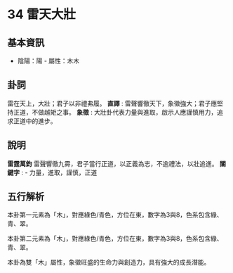 # 34 雷天大壯

## 基本資訊
- 陰陽：陽 - 屬性：木木 
## 卦詞
雷在天上，大壯；君子以非禮弗履。
 **直譯** : 雷聲響徹天下，象徵強大；君子應堅持正道，不做越矩之事。
 **象徵** : 大壯卦代表力量與進取，啟示人應謹慎用力，追求正道中的進步。
## 說明
**雷霆萬鈞** 雷聲響徹九霄，君子當行正道，以正義為志，不逾禮法，以壯追進。
**關鍵字** : - 力量，進取，謹慎，正道
## 五行解析
本卦第一元素為「木」，對應綠色/青色，方位在東，數字為3與8，色系包含綠、青、翠。

本卦第二元素為「木」，對應綠色/青色，方位在東，數字為3與8，色系包含綠、青、翠。

本卦為雙「木」屬性，象徵旺盛的生命力與創造力，具有強大的成長潛能。

